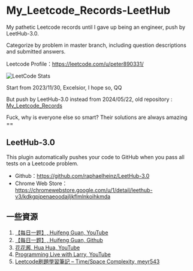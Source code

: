 # My_Leetcode_Records-LeetHub
My pathetic Leetcode records until I gave up being an engineer, push by LeetHub-3.0.

Categorize by problem in master branch, including question descriptions and submitted answers.

Leetcode Profile：https://leetcode.com/u/peter890331/

![LeetCode Stats](https://leetcard.jacoblin.cool/peter890331?theme=wtf&font=Bai%20Jamjuree&ext=activity)

Start from 2023/11/30, Excelsior, I hope so, QQ

But push by LeetHub-3.0 instead from 2024/05/22, old repository : [My_Leetcode_Records][1]

Fuck, why is everyone else so smart? Their solutions are always amazing ==

[1]: https://github.com/peter890331/My_Leetcode_Records

## LeetHub-3.0
This plugin automatically pushes your code to GitHub when you pass all tests on a Leetcode problem.    
  - Github：https://github.com/raphaelheinz/LeetHub-3.0    
  - Chrome Web Store：https://chromewebstore.google.com/u/1/detail/leethub-v3/kdkgpjpenaeoodajljkflmlnkoihkmda

## 一些資源
1. [【每日一题】, Huifeng Guan, YouTube][2]
2. [【每日一题】, Huifeng Guan, Github][6]
3. [花花酱, Hua Hua, YouTube][3]
4. [Programming Live with Larry, YouTube][4]
5. [Leetcode刷題學習筆記 – Time/Space Complexity, meyr543][5]

[2]: https://www.youtube.com/@wisdompeak
[3]: https://www.youtube.com/@HuaHuaLeetCode
[4]: https://www.youtube.com/@Algorithmist
[5]: https://hackmd.io/@meyr543/SygLtQ7ec
[6]: https://github.com/wisdompeak/LeetCode
